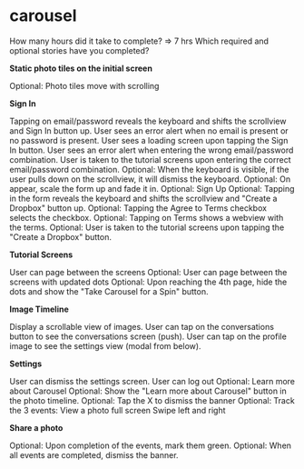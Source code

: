 carousel
========

How many hours did it take to complete? => 7 hrs
Which required and optional stories have you completed?

**Static photo tiles on the initial screen**

Optional: Photo tiles move with scrolling

**Sign In**

Tapping on email/password reveals the keyboard and shifts the scrollview and Sign In button up.
User sees an error alert when no email is present or no password is present.
User sees a loading screen upon tapping the Sign In button.
User sees an error alert when entering the wrong email/password combination.
User is taken to the tutorial screens upon entering the correct email/password combination.
Optional: When the keyboard is visible, if the user pulls down on the scrollview, it will dismiss the keyboard.
Optional: On appear, scale the form up and fade it in.
Optional: Sign Up
Optional: Tapping in the form reveals the keyboard and shifts the scrollview and "Create a Dropbox" button up.
Optional: Tapping the Agree to Terms checkbox selects the checkbox.
Optional: Tapping on Terms shows a webview with the terms.
Optional: User is taken to the tutorial screens upon tapping the "Create a Dropbox" button.


**Tutorial Screens**

User can page between the screens
Optional: User can page between the screens with updated dots
Optional: Upon reaching the 4th page, hide the dots and show the "Take Carousel for a Spin" button.

**Image Timeline**

Display a scrollable view of images.
User can tap on the conversations button to see the conversations screen (push).
User can tap on the profile image to see the settings view (modal from below).

**Settings**

User can dismiss the settings screen.
User can log out
Optional: Learn more about Carousel
Optional: Show the "Learn more about Carousel" button in the photo timeline.
Optional: Tap the X to dismiss the banner
Optional: Track the 3 events:
View a photo full screen
Swipe left and right

**Share a photo**

Optional: Upon completion of the events, mark them green.
Optional: When all events are completed, dismiss the banner.
